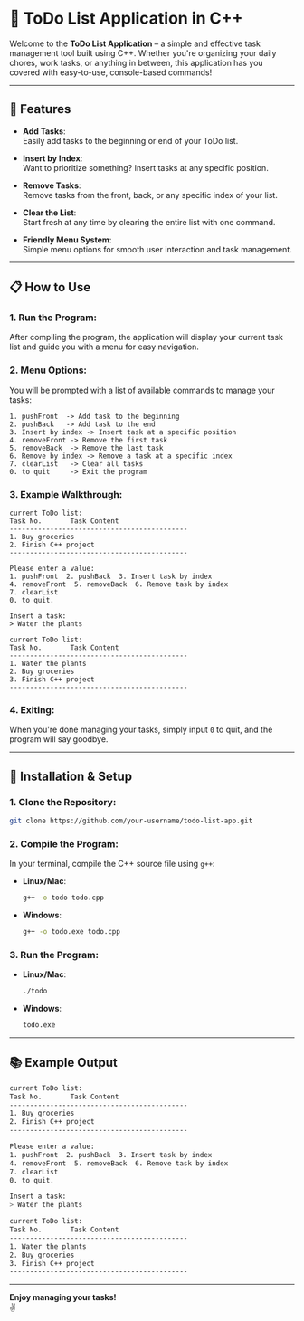 # 📝 ToDo List Application in C++

Welcome to the **ToDo List Application** – a simple and effective task management tool built using C++. Whether you're organizing your daily chores, work tasks, or anything in between, this application has you covered with easy-to-use, console-based commands!

---

## 🚀 Features

- **Add Tasks**:  
  Easily add tasks to the beginning or end of your ToDo list.
  
- **Insert by Index**:  
  Want to prioritize something? Insert tasks at any specific position.

- **Remove Tasks**:  
  Remove tasks from the front, back, or any specific index of your list.

- **Clear the List**:  
  Start fresh at any time by clearing the entire list with one command.

- **Friendly Menu System**:  
  Simple menu options for smooth user interaction and task management.

---

## 📋 How to Use

### 1. Run the Program:
After compiling the program, the application will display your current task list and guide you with a menu for easy navigation.

### 2. Menu Options:
You will be prompted with a list of available commands to manage your tasks:

```
1. pushFront  -> Add task to the beginning
2. pushBack   -> Add task to the end
3. Insert by index -> Insert task at a specific position
4. removeFront -> Remove the first task
5. removeBack  -> Remove the last task
6. Remove by index -> Remove a task at a specific index
7. clearList   -> Clear all tasks
0. to quit     -> Exit the program
```

### 3. Example Walkthrough:
```
current ToDo list:
Task No.       Task Content
--------------------------------------------
1. Buy groceries
2. Finish C++ project
--------------------------------------------

Please enter a value:
1. pushFront  2. pushBack  3. Insert task by index
4. removeFront  5. removeBack  6. Remove task by index
7. clearList
0. to quit.

Insert a task:
> Water the plants

current ToDo list:
Task No.       Task Content
--------------------------------------------
1. Water the plants
2. Buy groceries
3. Finish C++ project
--------------------------------------------
```

### 4. Exiting:
When you're done managing your tasks, simply input `0` to quit, and the program will say goodbye.

---

## 🔧 Installation & Setup

### 1. Clone the Repository:
```bash
git clone https://github.com/your-username/todo-list-app.git
```

### 2. Compile the Program:
In your terminal, compile the C++ source file using `g++`:

- **Linux/Mac**:
    ```bash
    g++ -o todo todo.cpp
    ```
  
- **Windows**:
    ```bash
    g++ -o todo.exe todo.cpp
    ```

### 3. Run the Program:
- **Linux/Mac**:
    ```bash
    ./todo
    ```
  
- **Windows**:
    ```bash
    todo.exe
    ```

---

## 📚 Example Output

```bash
current ToDo list:
Task No.       Task Content
--------------------------------------------
1. Buy groceries
2. Finish C++ project
--------------------------------------------

Please enter a value:
1. pushFront  2. pushBack  3. Insert task by index
4. removeFront  5. removeBack  6. Remove task by index
7. clearList
0. to quit.

Insert a task:
> Water the plants

current ToDo list:
Task No.       Task Content
--------------------------------------------
1. Water the plants
2. Buy groceries
3. Finish C++ project
--------------------------------------------
```

---

**Enjoy managing your tasks!**  
✌️ 
